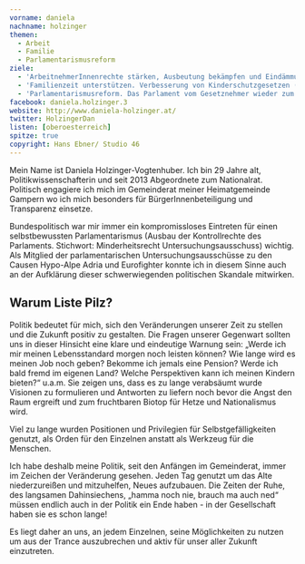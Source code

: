 ```yaml
---
vorname: daniela
nachname: holzinger
themen:
  - Arbeit
  - Familie
  - Parlamentarismusreform
ziele:
  - 'ArbeitnehmerInnenrechte stärken, Ausbeutung bekämpfen und Eindämmung prekärer Arbeitsverhältnisse'
  - 'Familienzeit unterstützen. Verbesserung von Kinderschutzgesetzen (Vorbild OÖ: maximale Dauer externer Betreuung bei 8h täglich festlegen)'
  - 'Parlamentarismusreform. Das Parlament vom Gesetznehmer wieder zum Gesetzgeber machen und damit vom Kopf auf die Füße stellen'
facebook: daniela.holzinger.3
website: http://www.daniela-holzinger.at/
twitter: HolzingerDan
listen: [oberoesterreich]
spitze: true
copyright: Hans Ebner/ Studio 46
---
```


Mein Name ist Daniela Holzinger-Vogtenhuber. Ich bin 29 Jahre alt, Politikwissenschafterin und seit 2013 Abgeordnete zum Nationalrat. Politisch engagiere ich mich im Gemeinderat meiner Heimatgemeinde Gampern wo ich mich besonders für BürgerInnenbeteiligung und Transparenz einsetze.

Bundespolitisch war mir immer ein kompromissloses Eintreten für einen selbstbewussten Parlamentarismus (Ausbau der Kontrollrechte des Parlaments. Stichwort: Minderheitsrecht Untersuchungsausschuss) wichtig. Als Mitglied der parlamentarischen Untersuchungsausschüsse zu den Causen Hypo-Alpe Adria und Eurofighter konnte ich in diesem Sinne auch an der Aufklärung dieser schwerwiegenden politischen Skandale mitwirken.

## Warum Liste Pilz?

Politik bedeutet für mich, sich den Veränderungen unserer Zeit zu stellen und die Zukunft positiv zu gestalten. Die Fragen unserer Gegenwart sollten uns in dieser Hinsicht eine klare und eindeutige Warnung sein: „Werde ich mir meinen Lebensstandard morgen noch leisten können? Wie lange wird es meinen Job noch geben? Bekomme ich jemals eine Pension? Werde ich bald fremd im eigenen Land? Welche Perspektiven kann ich meinen Kindern bieten?“ u.a.m. Sie zeigen uns, dass es zu lange verabsäumt wurde Visionen zu formulieren und Antworten zu liefern noch bevor die Angst den Raum ergreift und zum fruchtbaren Biotop für Hetze und Nationalismus wird.

Viel zu lange wurden Positionen und Privilegien für Selbstgefälligkeiten genutzt, als Orden für den Einzelnen anstatt als Werkzeug für die Menschen.

Ich habe deshalb meine Politik, seit den Anfängen im Gemeinderat, immer im Zeichen der Veränderung gesehen. Jeden Tag genutzt um das Alte niederzureißen und mitzuhelfen, Neues aufzubauen. Die Zeiten der Ruhe, des langsamen Dahinsiechens, „hamma noch nie, brauch ma auch ned“ müssen endlich auch in der Politik ein Ende haben - in der Gesellschaft haben sie es schon lange!

Es liegt daher an uns, an jedem Einzelnen, seine Möglichkeiten zu nutzen um aus der Trance auszubrechen und aktiv für unser aller Zukunft einzutreten.